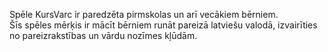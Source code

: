 Spēle KursVarc ir paredzēta pirmskolas un arī vecākiem bērniem.<br>
Šīs spēles mērķis ir mācīt bērniem runāt pareizā latviešu valodā, izvairīties no pareizrakstības un vārdu nozīmes kļūdām.
